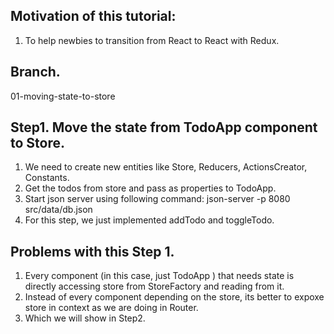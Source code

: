 ## Motivation of this tutorial:
   1. To help newbies to transition from React to React with Redux.

## Branch. 
01-moving-state-to-store

## Step1. Move the state from TodoApp component to Store.
   1. We need to create new entities like Store, Reducers, ActionsCreator, Constants.
   2. Get the todos from store and pass as properties to TodoApp.
   3. Start json server using following command:
      json-server -p 8080 src/data/db.json
   4. For this step, we just implemented addTodo and toggleTodo. 
   
## Problems with this Step 1. 
   1. Every component (in this case, just TodoApp ) that needs state is directly accessing store from StoreFactory and reading from it. 
   2. Instead of every component depending on the store, its better to expoxe store in context as we are doing in Router.
   3. Which we will show in Step2.

   